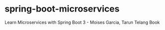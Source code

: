 # spring-boot-microservices
Learn Microservices with Spring Boot 3 - Moises Garcia, Tarun Telang Book
